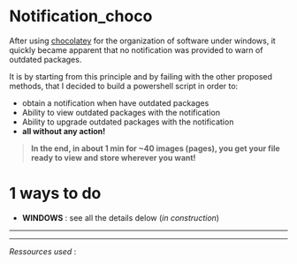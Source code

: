 # Notification_choco

After using [chocolatey](https://chocolatey.org) for the organization of software under windows, it quickly became apparent that no notification was provided to warn of outdated packages.

It is by starting from this principle and by failing with the other proposed methods, that I decided to build a powershell script in order to:
- obtain a notification when have outdated packages
- Ability to view outdated packages with the notification
- Ability to upgrade outdated packages with the notification
- **all without any action!**

> **In the end, in about 1 min for ~40 images (pages), you get your file ready to view and store wherever you want!**

# 1 ways to do
- **WINDOWS** : see all the details delow (*in construction*)

---

---

*Ressources used* :
